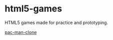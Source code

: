 # html5-games
HTML5 games made for practice and prototyping.

[pac-man-clone](https://inhandui.github.io/html5-games/html5-games-from-scratch-course/index.html)